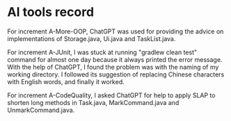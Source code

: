 # AI tools record

For increment A-More-OOP, ChatGPT was used for providing the advice on implementations of Storage.java, Ui.java and TaskList.java.

For increment A-JUnit, I was stuck at running "gradlew clean test" command for almost one day because it always printed the error message. With the help of ChatGPT, I found the problem was with the naming of my working directory. I followed its suggestion of replacing Chinese characters with English words, and finally it worked.

For increment A-CodeQuality, I asked ChatGPT for help to apply SLAP to shorten long methods in Task.java, MarkCommand.java and UnmarkCommand.java.
